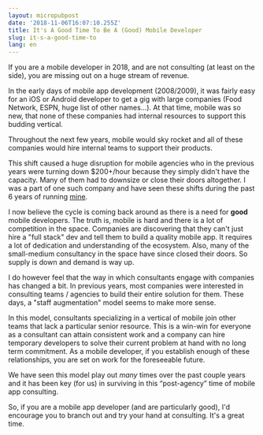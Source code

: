 ```yaml
---
layout: micropubpost
date: '2018-11-06T16:07:10.255Z'
title: It's A Good Time To Be A (Good) Mobile Developer
slug: it-s-a-good-time-to
lang: en
---
```

If you are a mobile developer in 2018, and are not consulting (at least on the side), you are missing out on a huge stream of revenue.

In the early days of mobile app development (2008/2009), it was fairly easy for an iOS or Android developer to get a gig with large companies (Food Network, ESPN, huge list of other names…).  At that time, mobile was so new, that none of these companies had internal resources to support this budding vertical.

Throughout the next few years, mobile would sky rocket and all of these companies would hire internal teams to support their products.

This shift caused a huge disruption for mobile agencies who in the previous years were turning down $200+/hour because they simply didn&#39;t have the capacity. Many of them had to downsize or close their doors altogether. I was a part of one such company and have seen these shifts during the past 6 years of running [mine](http://pixegon.com).

I now believe the cycle is coming back around as there is a need for **good** mobile developers.  The truth is, mobile is hard and there is a lot of competition in the space. Companies are discovering that they can&#39;t just hire a &quot;full stack&quot; dev and tell them to build a quality mobile app.  It requires a lot of dedication and understanding of the ecosystem. Also, many of the small-medium consultancy in the space have since closed their doors. So supply is down and demand is way up.

I do however feel that the way in which consultants engage with companies has changed a bit.  In previous years, most companies were interested in consulting teams / agencies to build their entire solution for them.  These days, a &quot;staff augmentation&quot; model seems to make more sense.

In this model, consultants specializing in a vertical of mobile join other teams that lack a particular senior resource.  This is a win-win for everyone as a consultant can attain consistent work and a company can hire temporary developers to solve their current problem at hand with no long term commitment. As a mobile developer, if you establish enough of these relationships, you are set on work for the foreseeable future.

We have seen this model play out _many_ times over the past couple years and it has been key (for us) in surviving in this “post-agency” time of mobile app consulting.

So, if you are a mobile app developer (and are particularly good), I&#39;d encourage you to branch out and try your hand at consulting. It&#39;s a great time.

